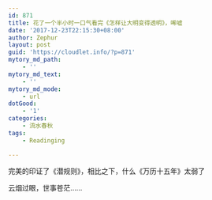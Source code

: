```yaml
---
id: 871
title: 花了一个半小时一口气看完《怎样让大明变得透明》，唏嘘
date: '2017-12-23T22:15:30+08:00'
author: Zephur
layout: post
guid: 'https://cloudlet.info/?p=871'
mytory_md_path:
    - ''
mytory_md_text:
    - ''
mytory_md_mode:
    - url
dotGood:
    - '1'
categories:
    - 流水春秋
tags:
    - Readinging

---
```


完美的印证了《潜规则》，相比之下，什么《万历十五年》太弱了

云烟过眼，世事苍茫……